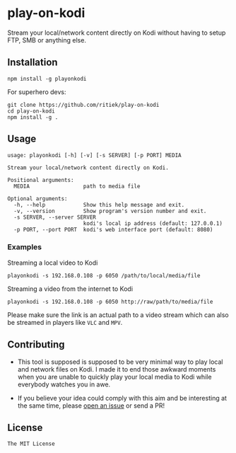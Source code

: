 # play-on-kodi

Stream your local/network content directly on Kodi without having to
setup FTP, SMB or anything else.

## Installation

```
npm install -g playonkodi
```

For superhero devs:

```
git clone https://github.com/ritiek/play-on-kodi
cd play-on-kodi
npm install -g .
```

## Usage

```
usage: playonkodi [-h] [-v] [-s SERVER] [-p PORT] MEDIA

Stream your local/network content directly on Kodi.

Positional arguments:
  MEDIA                 path to media file

Optional arguments:
  -h, --help            Show this help message and exit.
  -v, --version         Show program's version number and exit.
  -s SERVER, --server SERVER
                        kodi's local ip address (default: 127.0.0.1)
  -p PORT, --port PORT  kodi's web interface port (default: 8080)
```

### Examples

Streaming a local video to Kodi

```
playonkodi -s 192.168.0.108 -p 6050 /path/to/local/media/file
```

Streaming a video from the internet to Kodi

```
playonkodi -s 192.168.0.108 -p 6050 http://raw/path/to/media/file
```

Please make sure the link is an actual path to a video stream which can also be streamed in players like `VLC` and `MPV`.

## Contributing

- This tool is supposed is supposed to be very minimal way to play local and network files on Kodi. I made it to end those awkward moments when you are unable to quickly play your local media to Kodi while everybody watches you in awe.

- If you believe your idea could comply with this aim and be interesting at the same time, please [open an issue](https://github.com/ritiek/play-on-kodi/issues) or send a PR!

## License

`The MIT License`
